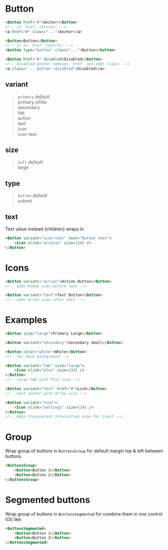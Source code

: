# Button

```html
<Button href="#">Anchor</Button> 
<!-- if `href` returns: --> 
<a href="#" class="...">Anchor</a>

<Button>Button</Button> 
<!-- if no `href` returns: --> 
<button type="button" class="...">Button</button>

<Button href="#" disabled>Disabled</Button> 
<!-- disabled anchor removes `href` and adds class: --> 
<a class="... button--disabled">Disabled</a>
```

## variant
> `primary` *default*  
> primary_white  
> secondary  
> fab  
> action  
> text  
> icon  
> icon-text  

## size
> `null` *default*  
> large  

## type 
> `button` *default*  
> submit

## text 
Text value instead {children} wraps in <span>
```html
<Button variant="icon-text" text="Button text">
    <Icon xlink="archive" size={24} />
</Button>
```

# Icons

```html
<Button variant="action">Action Button</Button>
<!-- adds Kebab icon before text -->

<Button variant="text">Text Button</Button>
<!-- adds Arrow icon after text -->
```

# Examples
```html
<Button size="large">Primary Large</Button>

<Button variant="secondary">Secondary Small</Button>

<Button color="white">White</Button>
<!-- for dark background -->

<Button variant="fab" size="large">
    <Icon xlink="plus" size={24} />
</Button>
<!-- large FAB with Plus icon -->

<Button variant="text" href="#">Link</Button>
<!-- text anchor with Arrow icon -->

<Button variant="icon">
    <Icon xlink="settings" size={24} />
</Button>
<!-- 48px transparent interaction area for touch -->

```

# Group

Wrap group of buttons in `ButtonsGroup` for default margin top & left between buttons.

```html
<ButtonsGroup>
    <Button>Button 1</Button>
    <Button>Button 2</Button>
</ButtonsGroup>
```

# Segmented buttons

Wrap group of buttons in `ButtonsSegmented` for combine them in one control iOS like.

```html
<ButtonsSegmented>
    <Button>Button 1</Button>
    <Button>Button 2</Button>
</ButtonsSegmented>
```